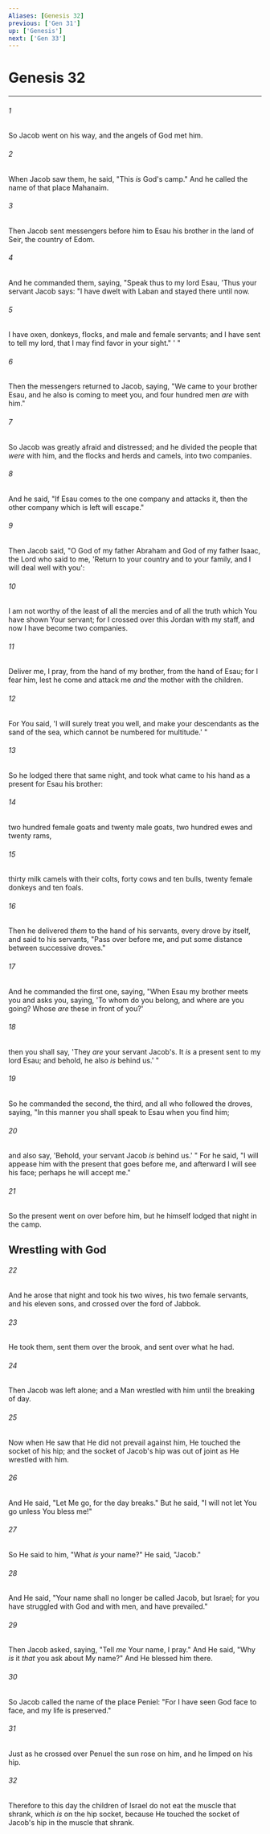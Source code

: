 ```yaml
---
Aliases: [Genesis 32]
previous: ['Gen 31']
up: ['Genesis']
next: ['Gen 33']
---
```

# Genesis 32

***


###### 1 
So Jacob went on his way, and the angels of God met him. 

###### 2 
When Jacob saw them, he said, "This _is_ God's camp." And he called the name of that place Mahanaim. 

###### 3 
Then Jacob sent messengers before him to Esau his brother in the land of Seir, the country of Edom. 

###### 4 
And he commanded them, saying, "Speak thus to my lord Esau, 'Thus your servant Jacob says: "I have dwelt with Laban and stayed there until now. 

###### 5 
I have oxen, donkeys, flocks, and male and female servants; and I have sent to tell my lord, that I may find favor in your sight." ' " 

###### 6 
Then the messengers returned to Jacob, saying, "We came to your brother Esau, and he also is coming to meet you, and four hundred men _are_ with him." 

###### 7 
So Jacob was greatly afraid and distressed; and he divided the people that _were_ with him, and the flocks and herds and camels, into two companies. 

###### 8 
And he said, "If Esau comes to the one company and attacks it, then the other company which is left will escape." 

###### 9 
Then Jacob said, "O God of my father Abraham and God of my father Isaac, the Lord who said to me, 'Return to your country and to your family, and I will deal well with you': 

###### 10 
I am not worthy of the least of all the mercies and of all the truth which You have shown Your servant; for I crossed over this Jordan with my staff, and now I have become two companies. 

###### 11 
Deliver me, I pray, from the hand of my brother, from the hand of Esau; for I fear him, lest he come and attack me _and_ the mother with the children. 

###### 12 
For You said, 'I will surely treat you well, and make your descendants as the sand of the sea, which cannot be numbered for multitude.' " 

###### 13 
So he lodged there that same night, and took what came to his hand as a present for Esau his brother: 

###### 14 
two hundred female goats and twenty male goats, two hundred ewes and twenty rams, 

###### 15 
thirty milk camels with their colts, forty cows and ten bulls, twenty female donkeys and ten foals. 

###### 16 
Then he delivered _them_ to the hand of his servants, every drove by itself, and said to his servants, "Pass over before me, and put some distance between successive droves." 

###### 17 
And he commanded the first one, saying, "When Esau my brother meets you and asks you, saying, 'To whom do you belong, and where are you going? Whose _are_ these in front of you?' 

###### 18 
then you shall say, 'They _are_ your servant Jacob's. It _is_ a present sent to my lord Esau; and behold, he also _is_ behind us.' " 

###### 19 
So he commanded the second, the third, and all who followed the droves, saying, "In this manner you shall speak to Esau when you find him; 

###### 20 
and also say, 'Behold, your servant Jacob _is_ behind us.' " For he said, "I will appease him with the present that goes before me, and afterward I will see his face; perhaps he will accept me." 

###### 21 
So the present went on over before him, but he himself lodged that night in the camp.

## Wrestling with God 

###### 22 
And he arose that night and took his two wives, his two female servants, and his eleven sons, and crossed over the ford of Jabbok. 

###### 23 
He took them, sent them over the brook, and sent over what he had. 

###### 24 
Then Jacob was left alone; and a Man wrestled with him until the breaking of day. 

###### 25 
Now when He saw that He did not prevail against him, He touched the socket of his hip; and the socket of Jacob's hip was out of joint as He wrestled with him. 

###### 26 
And He said, "Let Me go, for the day breaks." But he said, "I will not let You go unless You bless me!" 

###### 27 
So He said to him, "What _is_ your name?" He said, "Jacob." 

###### 28 
And He said, "Your name shall no longer be called Jacob, but Israel; for you have struggled with God and with men, and have prevailed." 

###### 29 
Then Jacob asked, saying, "Tell _me_ Your name, I pray." And He said, "Why _is_ it _that_ you ask about My name?" And He blessed him there. 

###### 30 
So Jacob called the name of the place Peniel: "For I have seen God face to face, and my life is preserved." 

###### 31 
Just as he crossed over Penuel the sun rose on him, and he limped on his hip. 

###### 32 
Therefore to this day the children of Israel do not eat the muscle that shrank, which _is_ on the hip socket, because He touched the socket of Jacob's hip in the muscle that shrank.

